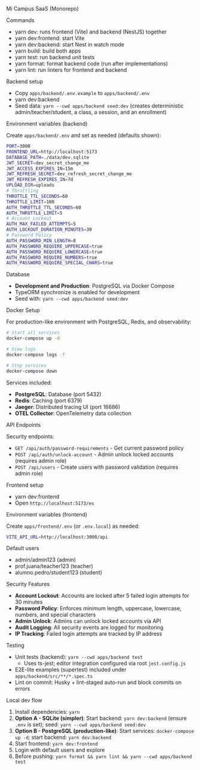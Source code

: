 Mi Campus SaaS (Monorepo)

Commands

- yarn dev: runs frontend (Vite) and backend (NestJS) together
- yarn dev:frontend: start Vite
- yarn dev:backend: start Nest in watch mode
- yarn build: build both apps
- yarn test: run backend unit tests
- yarn format: format backend code (run after implementations)
- yarn lint: run linters for frontend and backend

Backend setup

- Copy `apps/backend/.env.example` to `apps/backend/.env`
- yarn dev:backend
- Seed data: `yarn --cwd apps/backend seed:dev` (creates deterministic admin/teacher/student, a class, a session, and an enrollment)

Environment variables (backend)

Create `apps/backend/.env` and set as needed (defaults shown):

```bash
PORT=3000
FRONTEND_URL=http://localhost:5173
DATABASE_PATH=./data/dev.sqlite
JWT_SECRET=dev_secret_change_me
JWT_ACCESS_EXPIRES_IN=15m
JWT_REFRESH_SECRET=dev_refresh_secret_change_me
JWT_REFRESH_EXPIRES_IN=7d
UPLOAD_DIR=uploads
# Throttling
THROTTLE_TTL_SECONDS=60
THROTTLE_LIMIT=100
AUTH_THROTTLE_TTL_SECONDS=60
AUTH_THROTTLE_LIMIT=5
# Account Lockout
AUTH_MAX_FAILED_ATTEMPTS=5
AUTH_LOCKOUT_DURATION_MINUTES=30
# Password Policy
AUTH_PASSWORD_MIN_LENGTH=8
AUTH_PASSWORD_REQUIRE_UPPERCASE=true
AUTH_PASSWORD_REQUIRE_LOWERCASE=true
AUTH_PASSWORD_REQUIRE_NUMBERS=true
AUTH_PASSWORD_REQUIRE_SPECIAL_CHARS=true
```

Database

- **Development and Production**: PostgreSQL via Docker Compose
- TypeORM synchronize is enabled for development
- Seed with: `yarn --cwd apps/backend seed:dev`

Docker Setup

For production-like environment with PostgreSQL, Redis, and observability:

```bash
# Start all services
docker-compose up -d

# View logs
docker-compose logs -f

# Stop services
docker-compose down
```

Services included:

- **PostgreSQL**: Database (port 5432)
- **Redis**: Caching (port 6379)
- **Jaeger**: Distributed tracing UI (port 16686)
- **OTEL Collector**: OpenTelemetry data collection

API Endpoints

Security endpoints:

- `GET /api/auth/password-requirements` - Get current password policy
- `POST /api/auth/unlock-account` - Admin unlock locked accounts (requires admin role)
- `POST /api/users` - Create users with password validation (requires admin role)

Frontend setup

- yarn dev:frontend
- Open `http://localhost:5173/es`

Environment variables (frontend)

Create `apps/frontend/.env` (or `.env.local`) as needed:

```bash
VITE_API_URL=http://localhost:3000/api
```

Default users

- admin/admin123 (admin)
- prof.juana/teacher123 (teacher)
- alumno.pedro/student123 (student)

Security Features

- **Account Lockout**: Accounts are locked after 5 failed login attempts for 30 minutes
- **Password Policy**: Enforces minimum length, uppercase, lowercase, numbers, and special characters
- **Admin Unlock**: Admins can unlock locked accounts via API
- **Audit Logging**: All security events are logged for monitoring
- **IP Tracking**: Failed login attempts are tracked by IP address

Testing

- Unit tests (backend): `yarn --cwd apps/backend test`
  - Uses ts-jest; editor integration configured via root `jest.config.js`
- E2E-lite examples (supertest) included under `apps/backend/src/**/*.spec.ts`
- Lint on commit: Husky + lint-staged auto-run and block commits on errors

Local dev flow

1. Install dependencies: `yarn`
2. **Option A - SQLite (simpler)**: Start backend: `yarn dev:backend` (ensure `.env` is set); seed: `yarn --cwd apps/backend seed:dev`
3. **Option B - PostgreSQL (production-like)**: Start services: `docker-compose up -d`; start backend: `yarn dev:backend`
4. Start frontend: `yarn dev:frontend`
5. Login with default users and explore
6. Before pushing: `yarn format && yarn lint && yarn --cwd apps/backend test`
